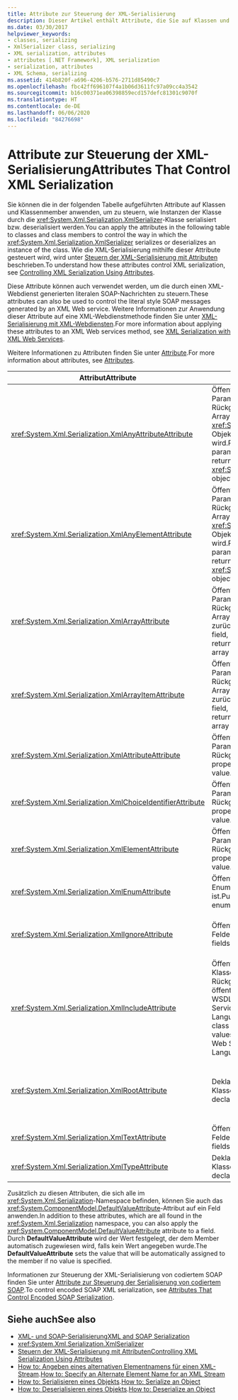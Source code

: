 ```yaml
---
title: Attribute zur Steuerung der XML-Serialisierung
description: Dieser Artikel enthält Attribute, die Sie auf Klassen und Klassenmember anwenden können, um zu steuern, wie Instanzen einer Klasse durch den XmlSerializer serialisiert bzw. deserialisiert werden.
ms.date: 03/30/2017
helpviewer_keywords:
- classes, serializing
- XmlSerializer class, serializing
- XML serialization, attributes
- attributes [.NET Framework], XML serialization
- serialization, attributes
- XML Schema, serializing
ms.assetid: 414b820f-a696-4206-b576-2711d85490c7
ms.openlocfilehash: fbc42ff696107f4a1b06d3611fc97a09cc4a3542
ms.sourcegitcommit: b16c00371ea06398859ecd157defc81301c9070f
ms.translationtype: HT
ms.contentlocale: de-DE
ms.lasthandoff: 06/06/2020
ms.locfileid: "84276698"
---
```

# <a name="attributes-that-control-xml-serialization"></a><span data-ttu-id="99a87-103">Attribute zur Steuerung der XML-Serialisierung</span><span class="sxs-lookup"><span data-stu-id="99a87-103">Attributes That Control XML Serialization</span></span>
<span data-ttu-id="99a87-104">Sie können die in der folgenden Tabelle aufgeführten Attribute auf Klassen und Klassenmember anwenden, um zu steuern, wie Instanzen der Klasse durch die <xref:System.Xml.Serialization.XmlSerializer>-Klasse serialisiert bzw. deserialisiert werden.</span><span class="sxs-lookup"><span data-stu-id="99a87-104">You can apply the attributes in the following table to classes and class members to control the way in which the <xref:System.Xml.Serialization.XmlSerializer> serializes or deserializes an instance of the class.</span></span> <span data-ttu-id="99a87-105">Wie die XML-Serialisierung mithilfe dieser Attribute gesteuert wird, wird unter [Steuern der XML-Serialisierung mit Attributen](controlling-xml-serialization-using-attributes.md) beschrieben.</span><span class="sxs-lookup"><span data-stu-id="99a87-105">To understand how these attributes control XML serialization, see [Controlling XML Serialization Using Attributes](controlling-xml-serialization-using-attributes.md).</span></span>  
  
 <span data-ttu-id="99a87-106">Diese Attribute können auch verwendet werden, um die durch einen XML-Webdienst generierten literalen SOAP-Nachrichten zu steuern.</span><span class="sxs-lookup"><span data-stu-id="99a87-106">These attributes can also be used to control the literal style SOAP messages generated by an XML Web service.</span></span> <span data-ttu-id="99a87-107">Weitere Informationen zur Anwendung dieser Attribute auf eine XML-Webdienstmethode finden Sie unter [XML-Serialisierung mit XML-Webdiensten](xml-serialization-with-xml-web-services.md).</span><span class="sxs-lookup"><span data-stu-id="99a87-107">For more information about applying these attributes to an XML Web services method, see [XML Serialization with XML Web Services](xml-serialization-with-xml-web-services.md).</span></span>  
  
 <span data-ttu-id="99a87-108">Weitere Informationen zu Attributen finden Sie unter [Attribute](../attributes/index.md).</span><span class="sxs-lookup"><span data-stu-id="99a87-108">For more information about attributes, see [Attributes](../attributes/index.md).</span></span>  
  
|<span data-ttu-id="99a87-109">Attribut</span><span class="sxs-lookup"><span data-stu-id="99a87-109">Attribute</span></span>|<span data-ttu-id="99a87-110">Betrifft</span><span class="sxs-lookup"><span data-stu-id="99a87-110">Applies to</span></span>|<span data-ttu-id="99a87-111">Bedeutung</span><span class="sxs-lookup"><span data-stu-id="99a87-111">Specifies</span></span>|  
|---------------|----------------|---------------|  
|<xref:System.Xml.Serialization.XmlAnyAttributeAttribute>|<span data-ttu-id="99a87-112">Öffentliches Feld, Eigenschaft, Parameter oder Rückgabewert, wodurch ein Array von <xref:System.Xml.XmlAttribute>-Objekten zurückgegeben wird.</span><span class="sxs-lookup"><span data-stu-id="99a87-112">Public field, property, parameter, or return value that returns an array of <xref:System.Xml.XmlAttribute> objects.</span></span>|<span data-ttu-id="99a87-113">Beim Deserialisieren wird das Array mit <xref:System.Xml.XmlAttribute>-Objekten gefüllt, die für alle im Schema unbekannten XML-Attribute stehen.</span><span class="sxs-lookup"><span data-stu-id="99a87-113">When deserializing, the array will be filled with <xref:System.Xml.XmlAttribute> objects that represent all XML attributes unknown to the schema.</span></span>|  
|<xref:System.Xml.Serialization.XmlAnyElementAttribute>|<span data-ttu-id="99a87-114">Öffentliches Feld, Eigenschaft, Parameter oder Rückgabewert, wodurch ein Array von <xref:System.Xml.XmlElement>-Objekten zurückgegeben wird.</span><span class="sxs-lookup"><span data-stu-id="99a87-114">Public field, property, parameter, or return value that returns an array of <xref:System.Xml.XmlElement> objects.</span></span>|<span data-ttu-id="99a87-115">Beim Deserialisieren wird das Array mit <xref:System.Xml.XmlElement>-Objekten gefüllt, die für alle im Schema unbekannten XML-Elemente stehen.</span><span class="sxs-lookup"><span data-stu-id="99a87-115">When deserializing, the array is filled with <xref:System.Xml.XmlElement> objects that represent all XML elements unknown to the schema.</span></span>|  
|<xref:System.Xml.Serialization.XmlArrayAttribute>|<span data-ttu-id="99a87-116">Öffentliches Feld, Eigenschaft, Parameter oder Rückgabewert, wodurch ein Array von komplexen Objekten zurückgegeben wird.</span><span class="sxs-lookup"><span data-stu-id="99a87-116">Public field, property, parameter, or return value that returns an array of complex objects.</span></span>|<span data-ttu-id="99a87-117">Die Member des Arrays werden als Member eines XML-Arrays generiert.</span><span class="sxs-lookup"><span data-stu-id="99a87-117">The members of the array will be generated as members of an XML array.</span></span>|  
|<xref:System.Xml.Serialization.XmlArrayItemAttribute>|<span data-ttu-id="99a87-118">Öffentliches Feld, Eigenschaft, Parameter oder Rückgabewert, wodurch ein Array von komplexen Objekten zurückgegeben wird.</span><span class="sxs-lookup"><span data-stu-id="99a87-118">Public field, property, parameter, or return value that returns an array of complex objects.</span></span>|<span data-ttu-id="99a87-119">Die abgeleiteten Typen, die in ein Array eingefügt werden können.</span><span class="sxs-lookup"><span data-stu-id="99a87-119">The derived types that can be inserted into an array.</span></span> <span data-ttu-id="99a87-120">Wird in der Regel in Verbindung mit einem <xref:System.Xml.Serialization.XmlArrayAttribute>-Objekt angewendet.</span><span class="sxs-lookup"><span data-stu-id="99a87-120">Usually applied in conjunction with an <xref:System.Xml.Serialization.XmlArrayAttribute>.</span></span>|  
|<xref:System.Xml.Serialization.XmlAttributeAttribute>|<span data-ttu-id="99a87-121">Öffentliches Feld, Eigenschaft, Parameter oder Rückgabewert.</span><span class="sxs-lookup"><span data-stu-id="99a87-121">Public field, property, parameter, or return value.</span></span>|<span data-ttu-id="99a87-122">Der Member wird als XML-Attribut serialisiert.</span><span class="sxs-lookup"><span data-stu-id="99a87-122">The member will be serialized as an XML attribute.</span></span>|  
|<xref:System.Xml.Serialization.XmlChoiceIdentifierAttribute>|<span data-ttu-id="99a87-123">Öffentliches Feld, Eigenschaft, Parameter oder Rückgabewert.</span><span class="sxs-lookup"><span data-stu-id="99a87-123">Public field, property, parameter, or return value.</span></span>|<span data-ttu-id="99a87-124">Der Member kann durch Verwendung einer Enumeration eindeutig bestimmt werden.</span><span class="sxs-lookup"><span data-stu-id="99a87-124">The member can be further disambiguated by using an enumeration.</span></span>|  
|<xref:System.Xml.Serialization.XmlElementAttribute>|<span data-ttu-id="99a87-125">Öffentliches Feld, Eigenschaft, Parameter oder Rückgabewert.</span><span class="sxs-lookup"><span data-stu-id="99a87-125">Public field, property, parameter, or return value.</span></span>|<span data-ttu-id="99a87-126">Das Feld oder die Eigenschaft wird als XML-Element serialisiert.</span><span class="sxs-lookup"><span data-stu-id="99a87-126">The field or property will be serialized as an XML element.</span></span>|  
|<xref:System.Xml.Serialization.XmlEnumAttribute>|<span data-ttu-id="99a87-127">Öffentliches Feld, das ein Enumerationsbezeichner ist.</span><span class="sxs-lookup"><span data-stu-id="99a87-127">Public field that is an enumeration identifier.</span></span>|<span data-ttu-id="99a87-128">Der Elementname eines Enumerationsmembers.</span><span class="sxs-lookup"><span data-stu-id="99a87-128">The element name of an enumeration member.</span></span>|  
|<xref:System.Xml.Serialization.XmlIgnoreAttribute>|<span data-ttu-id="99a87-129">Öffentliche Eigenschaften und Felder.</span><span class="sxs-lookup"><span data-stu-id="99a87-129">Public properties and fields.</span></span>|<span data-ttu-id="99a87-130">Die Eigenschaft oder das Feld wird beim Serialisieren der Klasse, in dem sie bzw. es enthalten ist, ignoriert.</span><span class="sxs-lookup"><span data-stu-id="99a87-130">The property or field should be ignored when the containing class is serialized.</span></span>|  
|<xref:System.Xml.Serialization.XmlIncludeAttribute>|<span data-ttu-id="99a87-131">Öffentliche abgeleiteten Klassendeklarationen, und Rückgabewerte von öffentlichen Methoden für WSDL-Dokumente (Web Services Description Language).</span><span class="sxs-lookup"><span data-stu-id="99a87-131">Public derived class declarations, and return values of public methods for Web Services Description Language (WSDL) documents.</span></span>|<span data-ttu-id="99a87-132">Diese Klasse wird beim Generieren von Schemas eingeschlossen (und daher bei der Serialisierung erkannt).</span><span class="sxs-lookup"><span data-stu-id="99a87-132">The class should be included when generating schemas (to be recognized when serialized).</span></span>|  
|<xref:System.Xml.Serialization.XmlRootAttribute>|<span data-ttu-id="99a87-133">Deklarationen öffentlicher Klassen.</span><span class="sxs-lookup"><span data-stu-id="99a87-133">Public class declarations.</span></span>|<span data-ttu-id="99a87-134">Steuert die XML-Serialisierung des Attributziels als XML-Stammelement.</span><span class="sxs-lookup"><span data-stu-id="99a87-134">Controls XML serialization of the attribute target as an XML root element.</span></span> <span data-ttu-id="99a87-135">Mit diesem Attribut können Sie Namespace und Elementnamen genauer angeben.</span><span class="sxs-lookup"><span data-stu-id="99a87-135">Use the attribute to further specify the namespace and element name.</span></span>|  
|<xref:System.Xml.Serialization.XmlTextAttribute>|<span data-ttu-id="99a87-136">Öffentliche Eigenschaften und Felder.</span><span class="sxs-lookup"><span data-stu-id="99a87-136">Public properties and fields.</span></span>|<span data-ttu-id="99a87-137">Die Eigenschaft oder das Feld soll als XML-Text serialisiert werden.</span><span class="sxs-lookup"><span data-stu-id="99a87-137">The property or field should be serialized as XML text.</span></span>|  
|<xref:System.Xml.Serialization.XmlTypeAttribute>|<span data-ttu-id="99a87-138">Deklarationen öffentlicher Klassen.</span><span class="sxs-lookup"><span data-stu-id="99a87-138">Public class declarations.</span></span>|<span data-ttu-id="99a87-139">Der Name und Namespace des XML-Typs.</span><span class="sxs-lookup"><span data-stu-id="99a87-139">The name and namespace of the XML type.</span></span>|  
  
 <span data-ttu-id="99a87-140">Zusätzlich zu diesen Attributen, die sich alle im <xref:System.Xml.Serialization>-Namespace befinden, können Sie auch das <xref:System.ComponentModel.DefaultValueAttribute>-Attribut auf ein Feld anwenden.</span><span class="sxs-lookup"><span data-stu-id="99a87-140">In addition to these attributes, which are all found in the <xref:System.Xml.Serialization> namespace, you can also apply the <xref:System.ComponentModel.DefaultValueAttribute> attribute to a field.</span></span> <span data-ttu-id="99a87-141">Durch **DefaultValueAttribute** wird der Wert festgelegt, der dem Member automatisch zugewiesen wird, falls kein Wert angegeben wurde.</span><span class="sxs-lookup"><span data-stu-id="99a87-141">The **DefaultValueAttribute** sets the value that will be automatically assigned to the member if no value is specified.</span></span>  
  
 <span data-ttu-id="99a87-142">Informationen zur Steuerung der XML-Serialisierung von codiertem SOAP finden Sie unter [Attribute zur Steuerung der Serialisierung von codiertem SOAP](attributes-that-control-encoded-soap-serialization.md).</span><span class="sxs-lookup"><span data-stu-id="99a87-142">To control encoded SOAP XML serialization, see [Attributes That Control Encoded SOAP Serialization](attributes-that-control-encoded-soap-serialization.md).</span></span>  
  
## <a name="see-also"></a><span data-ttu-id="99a87-143">Siehe auch</span><span class="sxs-lookup"><span data-stu-id="99a87-143">See also</span></span>

- [<span data-ttu-id="99a87-144">XML- und SOAP-Serialisierung</span><span class="sxs-lookup"><span data-stu-id="99a87-144">XML and SOAP Serialization</span></span>](xml-and-soap-serialization.md)
- <xref:System.Xml.Serialization.XmlSerializer>
- [<span data-ttu-id="99a87-145">Steuern der XML-Serialisierung mit Attributen</span><span class="sxs-lookup"><span data-stu-id="99a87-145">Controlling XML Serialization Using Attributes</span></span>](controlling-xml-serialization-using-attributes.md)
- <span data-ttu-id="99a87-146">[How to: Angeben eines alternativen Elementnamens für einen XML-Stream](how-to-specify-an-alternate-element-name-for-an-xml-stream.md).</span><span class="sxs-lookup"><span data-stu-id="99a87-146">[How to: Specify an Alternate Element Name for an XML Stream](how-to-specify-an-alternate-element-name-for-an-xml-stream.md)</span></span>
- <span data-ttu-id="99a87-147">[How to: Serialisieren eines Objekts](how-to-serialize-an-object.md).</span><span class="sxs-lookup"><span data-stu-id="99a87-147">[How to: Serialize an Object](how-to-serialize-an-object.md)</span></span>
- <span data-ttu-id="99a87-148">[How to: Deserialisieren eines Objekts](how-to-deserialize-an-object.md).</span><span class="sxs-lookup"><span data-stu-id="99a87-148">[How to: Deserialize an Object](how-to-deserialize-an-object.md)</span></span>
